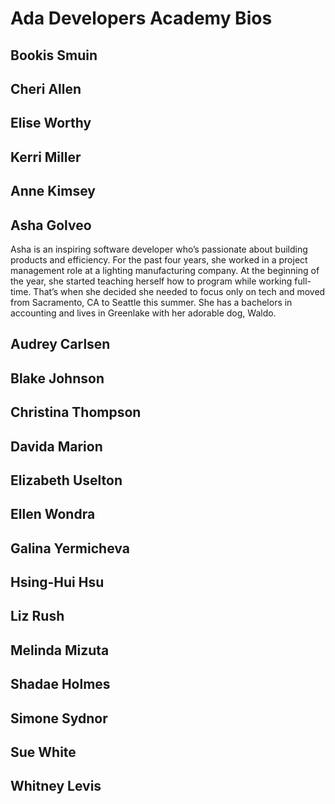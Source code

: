 # Ada Developers Academy Bios

## Bookis Smuin

## Cheri Allen

## Elise Worthy

## Kerri Miller

## Anne Kimsey

## Asha Golveo
Asha is an inspiring software developer who’s passionate about building products and efficiency.  For the past four years, she worked in a project management role at a lighting manufacturing company.  At the beginning of the year, she started teaching herself how to program while working full-time.  That’s when she decided she needed to focus only on tech and moved from Sacramento, CA to Seattle this summer. She has a bachelors in accounting and lives in Greenlake with her adorable dog, Waldo.

## Audrey Carlsen

## Blake Johnson

## Christina Thompson

## Davida Marion

## Elizabeth Uselton

## Ellen Wondra

## Galina Yermicheva

## Hsing-Hui Hsu

## Liz Rush

## Melinda Mizuta

## Shadae Holmes

## Simone Sydnor

## Sue White

## Whitney Levis